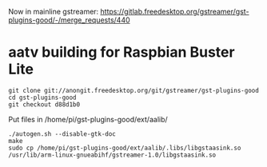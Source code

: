 Now in mainline gstreamer:
https://gitlab.freedesktop.org/gstreamer/gst-plugins-good/-/merge_requests/440

# aatv building for Raspbian Buster Lite
```
git clone git://anongit.freedesktop.org/git/gstreamer/gst-plugins-good
cd gst-plugins-good
git checkout d88d1b0
```
Put files in /home/pi/gst-plugins-good/ext/aalib/
```
./autogen.sh --disable-gtk-doc
make
sudo cp /home/pi/gst-plugins-good/ext/aalib/.libs/libgstaasink.so /usr/lib/arm-linux-gnueabihf/gstreamer-1.0/libgstaasink.so
```
